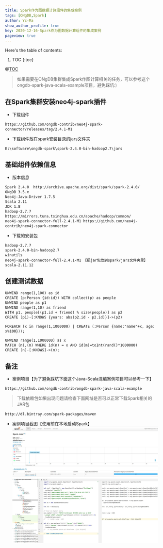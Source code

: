 ```yaml
---
title: Spark作为图数据计算组件的集成案例
tags: [ONgDB,Spark]
author: Yc-Ma
show_author_profile: true
key: 2020-12-16-Spark作为图数据计算组件的集成案例
pageview: true
---
```


Here's the table of contents:
1. TOC
{:toc}

@[TOC](Spark作为图数据计算组件的集成案例)
>如果需要在ONgDB集群集成Spark作图计算相关的任务，可以参考这个ongdb-spark-java-scala-example项目，避免踩坑:)
## 在Spark集群安装neo4j-spark插件
- 下载组件
```
https://github.com/ongdb-contrib/neo4j-spark-connector/releases/tag/2.4.1-M1
```
- 下载组件放在spark安装目录的jars文件夹
```
E:\software\ongdb-spark\spark-2.4.0-bin-hadoop2.7\jars
```

## 基础组件依赖信息
- 版本信息
```
Spark 2.4.0  http://archive.apache.org/dist/spark/spark-2.4.0/
ONgDB 3.5.x
Neo4j-Java-Driver 1.7.5
Scala 2.11
JDK 1.8
hadoop-2.7.7
https://mirrors.tuna.tsinghua.edu.cn/apache/hadoop/common/
neo4j-spark-connector-full-2.4.1-M1 https://github.com/neo4j-contrib/neo4j-spark-connector
```
- 下载的安装包
```
hadoop-2.7.7
spark-2.4.0-bin-hadoop2.7
winutils
neo4j-spark-connector-full-2.4.1-M1 【把jar包放到spark/jars文件夹里】
scala-2.11.12
```

## 创建测试数据
```
UNWIND range(1,100) as id
CREATE (p:Person {id:id}) WITH collect(p) as people
UNWIND people as p1
UNWIND range(1,10) as friend
WITH p1, people[(p1.id + friend) % size(people)] as p2
CREATE (p1)-[:KNOWS {years: abs(p2.id - p2.id)}]->(p2)
```
```
FOREACH (x in range(1,1000000) | CREATE (:Person {name:"name"+x, age: x%100}));
```
```
UNWIND range(1,1000000) as x
MATCH (n),(m) WHERE id(n) = x AND id(m)=toInt(rand()*1000000)
CREATE (n)-[:KNOWS]->(m);
```

## 备注
- 案例项目【为了避免踩坑下面这个Java-Scala混编案例项目可以参考一下】
```
https://github.com/ongdb-contrib/ongdb-spark-java-scala-example
```
>下载依赖包如果出现问题请检查下面网址是否可以正常下载Spark相关的JAR包
```
http://dl.bintray.com/spark-packages/maven
```
- 案例项目截图【使用前在本地启动Spark】
![Spark运行界面](https://raw.githubusercontent.com/crazyyanchao/blog/master/images/2020/12/2020-12-16-Spark%E4%BD%9C%E4%B8%BA%E5%9B%BE%E6%95%B0%E6%8D%AE%E8%AE%A1%E7%AE%97%E7%BB%84%E4%BB%B6%E7%9A%84%E9%9B%86%E6%88%90%E6%A1%88%E4%BE%8B/Spark%E8%BF%90%E8%A1%8C%E6%88%AA%E5%9B%BE.jpg)
![案例程序运行界面](https://raw.githubusercontent.com/crazyyanchao/blog/master/images/2020/12/2020-12-16-Spark%E4%BD%9C%E4%B8%BA%E5%9B%BE%E6%95%B0%E6%8D%AE%E8%AE%A1%E7%AE%97%E7%BB%84%E4%BB%B6%E7%9A%84%E9%9B%86%E6%88%90%E6%A1%88%E4%BE%8B/%E7%A8%8B%E5%BA%8F%E8%BF%90%E8%A1%8C%E6%88%AA%E5%9B%BE.jpg)
